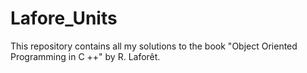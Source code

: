 # Lafore_Units
This repository contains all my solutions to the book "Object Oriented Programming in C ++" by R. Laforêt.
